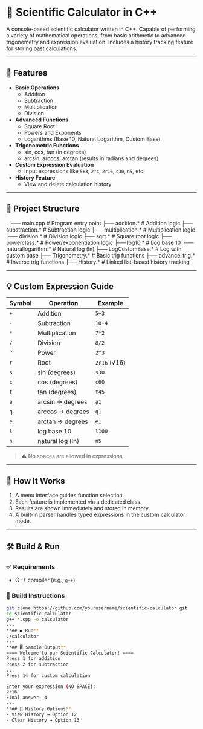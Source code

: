 # 🧮 Scientific Calculator in C++

A console-based scientific calculator written in C++. Capable of performing a variety of mathematical operations, from basic arithmetic to advanced trigonometry and expression evaluation. Includes a history tracking feature for storing past calculations.

---

## 📌 Features

- **Basic Operations**
  - Addition
  - Subtraction
  - Multiplication
  - Division
- **Advanced Functions**
  - Square Root
  - Powers and Exponents
  - Logarithms (Base 10, Natural Logarithm, Custom Base)
- **Trigonometric Functions**
  - sin, cos, tan (in degrees)
  - arcsin, arccos, arctan (results in radians and degrees)
- **Custom Expression Evaluation**
  - Input expressions like `5+3`, `2^4`, `2r16`, `s30`, `n5`, etc.
- **History Feature**
  - View and delete calculation history

---

## 📂 Project Structure

. ├── main.cpp # Program entry point ├── addition.* # Addition logic ├── substraction.* # Subtraction logic ├── multiplication.* # Multiplication logic ├── division.* # Division logic ├── sqrt.* # Square root logic ├── powerclass.* # Power/exponentiation logic ├── log10.* # Log base 10 ├── naturallogarithm.* # Natural log (ln) ├── LogCustomBase.* # Log with custom base ├── Trigonometry.* # Basic trig functions ├── advance_trig.* # Inverse trig functions ├── History.* # Linked list-based history tracking


---

## 💡 Custom Expression Guide

| Symbol | Operation             | Example     |
|--------|------------------------|-------------|
| `+`    | Addition               | `5+3`       |
| `-`    | Subtraction            | `10-4`      |
| `*`    | Multiplication         | `7*2`       |
| `/`    | Division               | `8/2`       |
| `^`    | Power                  | `2^3`       |
| `r`    | Root                   | `2r16` (√16) |
| `s`    | sin (degrees)          | `s30`       |
| `c`    | cos (degrees)          | `c60`       |
| `t`    | tan (degrees)          | `t45`       |
| `a`    | arcsin → degrees       | `a1`        |
| `q`    | arccos → degrees       | `q1`        |
| `e`    | arctan → degrees       | `e1`        |
| `l`    | log base 10            | `l100`      |
| `n`    | natural log (ln)       | `n5`        |

> ⚠️ No spaces are allowed in expressions.

---

## 🧠 How It Works

1. A menu interface guides function selection.
2. Each feature is implemented via a dedicated class.
3. Results are shown immediately and stored in memory.
4. A built-in parser handles typed expressions in the custom calculator mode.

---

## 🛠️ Build & Run

### ✅ Requirements
- C++ compiler (e.g., `g++`)

### 🔧 Build Instructions

```bash
git clone https://github.com/yourusername/scientific-calculator.git
cd scientific-calculator
g++ *.cpp -o calculator
---
**## ▶️ Run**
./calculator
---
**## 🖥️ Sample Output**
==== Welcome to our Scientific Calculator! ====
Press 1 for addition
Press 2 for subtraction
...
Press 14 for custom calculation

Enter your expression (NO SPACE):
2r16
Final answer: 4
---
**## 📜 History Options**
- View History → Option 12
- Clear History → Option 13
